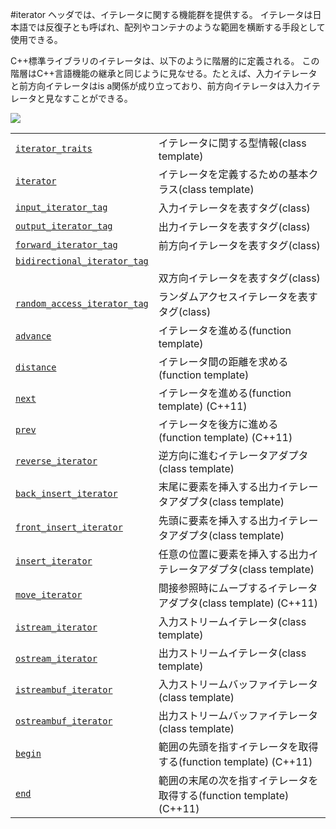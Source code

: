 #iterator
<iterator>ヘッダでは、イテレータに関する機能群を提供する。
イテレータは日本語では反復子とも呼ばれ、配列やコンテナのような範囲を横断する手段として使用できる。

C++標準ライブラリのイテレータは、以下のように階層的に定義される。
この階層はC++言語機能の継承と同じように見なせる。たとえば、入力イテレータと前方向イテレータはis a関係が成り立っており、前方向イテレータは入力イテレータと見なすことができる。

![](https://raw.github.com/cpprefjp/image/master/reference/iterator/iterators.png)




| | |
|----------------------------------------------------------------------------------------------------------------------------------|---------------------------------------------------------------------------------------------------------------|
| [`iterator_traits`](./iterator/iterator_traits) | イテレータに関する型情報(class template) |
| [`iterator`](./iterator/iterator) | イテレータを定義するための基本クラス(class template) |
| [`input_iterator_tag`](./iterator/iterator_tag) | 入力イテレータを表すタグ(class) |
| [`output_iterator_tag`](./iterator/iterator_tag) | 出力イテレータを表すタグ(class) |
| [`forward_iterator_tag`](./iterator/iterator_tag) | 前方向イテレータを表すタグ(class) |
| <code>[bidirectional_iterator_tag](./iterator/iterator_tag)
</code> | 双方向イテレータを表すタグ(class) |
| [`random_access_iterator_tag`](./iterator/iterator_tag) | ランダムアクセスイテレータを表すタグ(class) |
| [`advance`](./iterator/advance) | イテレータを進める(function template) |
| [`distance`](./iterator/distance) | イテレータ間の距離を求める(function template) |
| [`next`](./iterator/next) | イテレータを進める(function template) (C++11) |
| [`prev`](./iterator/prev) | イテレータを後方に進める(function template) (C++11) |
| [`reverse_iterator`](./iterator/reverse_iterator) | 逆方向に進むイテレータアダプタ(class template) |
| [`back_insert_iterator`](./iterator/back_insert_iterator) | 末尾に要素を挿入する出力イテレータアダプタ(class template) |
| [`front_insert_iterator`](./iterator/front_insert_iterator) | 先頭に要素を挿入する出力イテレータアダプタ(class template) |
| [`insert_iterator`](./iterator/insert_iterator) | 任意の位置に要素を挿入する出力イテレータアダプタ(class template) |
| [`move_iterator`](./iterator/move_iterator) | 間接参照時にムーブするイテレータアダプタ(class template) (C++11) |
| [`istream_iterator`](./iterator/istream_iterator) | 入力ストリームイテレータ(class template) |
| [`ostream_iterator`](./iterator/ostream_iterator) | 出力ストリームイテレータ(class template) |
| [`istreambuf_iterator`](./iterator/istreambuf_iterator) | 入力ストリームバッファイテレータ(class template) |
| [`ostreambuf_iterator`](./iterator/ostreambuf_iterator) | 出力ストリームバッファイテレータ(class template) |
| [`begin`](./iterator/begin) | 範囲の先頭を指すイテレータを取得する(function template) (C++11) |
| [`end`](./iterator/end) | 範囲の末尾の次を指すイテレータを取得する(function template) (C++11) |





